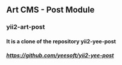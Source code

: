 ## Art CMS - Post Module

### yii2-art-post

#### It is a clone of the repository yii2-yee-post 
##### https://github.com/yeesoft/yii2-yee-post 